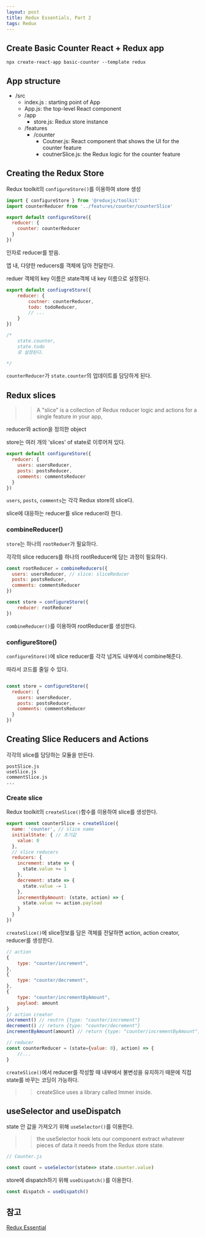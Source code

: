 ```yaml
---
layout: post 
title: Redux Essentials, Part 2
tags: Redux
---
```


## Create Basic Counter React + Redux app

```shell
npx create-react-app basic-counter --template redux
```

## App structure

- /src
  - index.js : starting point of App
  - App.js: the top-level React component
  - /app
    - store.js: Redux store instance
  - /features
    - /counter
      - Coutner.js: React component that shows the UI for the counter feature
      - coutnerSlice.js: the Redux logic for the counter feature

## Creating the Redux Store

Redux toolkit의 `configureStore()`를 이용하여 store 생성

```jsx
import { configureStore } from '@reduxjs/toolkit'
import counterReducer from '../features/counter/counterSlice'

export default configureStore({
  reducer: {
    counter: counterReducer
  }
})
```

인자로 reducer를 받음.

앱 내, 다양한 reducers를 객체에 담아 전달한다.

reduer 객체의 key 이름은 state객체 내 key 이름으로 설정된다.

```jsx
export default confiugreStore({
    reducer: {
        coutner: counterReducer, 
        todo: todoReducer,
        // ...
    }
})

/*
    state.counter,
    state.todo 
    로 설정된다.

*/
```

`counterReducer`가 `state.counter`의 업데이트를 담당하게 된다.

## Redux slices

>> A "slice" is a collection of Redux reducer logic and actions for a single feature in your app,

reducer와 action을 정의한 object

store는 여러 개의 'slices' of state로 이루어져 있다.

```jsx
export default configureStore({
  reducer: {
    users: usersReducer,
    posts: postsReducer,
    comments: commentsReducer
  }
})
```

`users`, `posts`, `comments`는 각각 Redux store의 slice다.

slice에 대응하는 reducer를 slice reducer라 한다.

### combineReducer()

`store`는 하나의 `rootReduer`가 필요하다.

각각의 slice reducers를 하나의 rootReducer에 담는 과정이 필요하다.

```jsx
const rootReducer = combineReducers({
  users: usersReducer, // slice: sliceReducer
  posts: postsReducer,
  comments: commentsReducer
})

const store = configureStore({
    reducer: rootReducer
})
```

`combineReducer()`를 이용하여 rootReducer를 생성한다.

### configureStore()

`configureStore()`에 slice reducer를 각각 넘겨도 내부에서 combine해준다.

따라서 코드를 줄일 수 있다.

```jsx

const store = configureStore({
  reducer: {
    users: usersReducer,
    posts: postsReducer,
    comments: commentsReducer
  }
})

```

## Creating Slice Reducers and Actions

각각의 slice를 담당하는 모듈을 만든다.

```shell
postSlice.js
useSlice.js
commentSlice.js
...
```

### Create slice

Redux toolkit의 `createSlice()`함수를 이용하여 slice를 생성한다.

```jsx
export const counterSlice = createSlice({
  name: 'counter', // slice name
  initialState: { // 초기값
    value: 0
  },
  // slice reducers
  reducers: {
    increment: state => {
      state.value += 1
    },
    decrement: state => {
      state.value -= 1
    },
    incrementByAmount: (state, action) => {
      state.value += action.payload
    }
  }
})
```

`createSlice()`에 slice정보를 담은 객체를 전달하면 action, action creator, reducer를 생성한다.

```jsx
// action
{
    type: "counter/increment",
},
{
    type: "counter/decrement",
},
{
    type: "counter/incrementByAmount",
    paylaod: amount
}
// action creator
increment() // reutrn {type: "counter/increment"}
decrement() // return {type: "counter/decrement"}
incrementByAmount(amount) // return {type: "counter/incrementByAmount", paylaod: amount}

// reducer
const counterReducer = (state={value: 0}, action) => {
    //...
}
```

`createSlice()`에서 reducer를 작성할 때 내부에서 불변성을 유지하기 때문에 직접 state를 바꾸는 코딩이 가능하다.

>> createSlice uses a library called Immer inside.

## useSelector and useDispatch

state 안 값을 가져오기 위해 `useSelector()`를 이용한다.

>> the useSelector hook lets our component extract whatever pieces of data it needs from the Redux store state.

```jsx
// Counter.js

const count = useSelector(state=> state.counter.value)
```

store에 dispatch하기 위해 `useDispatch()`를 이용한다.

```jsx
const dispatch = useDispatch()
```

## 참고

[Redux Essential](https://ko.redux.js.org/tutorials/essentials/part-2-app-structure)